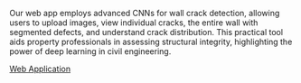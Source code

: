 Our web app employs advanced CNNs for wall crack detection, allowing users to upload images, view individual cracks, the entire wall with segmented defects, and understand crack distribution. This practical tool aids property professionals in assessing structural integrity, highlighting the power of deep learning in civil engineering.

[Web Application](https://wallcrackdetection-project.streamlit.app/)

